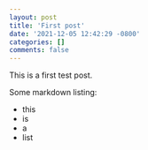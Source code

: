 ```yaml
---
layout: post
title: 'First post'
date: '2021-12-05 12:42:29 -0800'
categories: []
comments: false
---
```

This is a first test post.

Some markdown listing:

* this
* is
* a
* list
